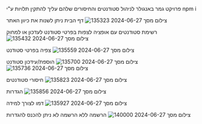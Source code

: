 פרויקט גמר באנגולר לניהול סטודנטים והחיסורים שלהם עליך להתקין תלויות ע"י npm i


דף הבית ניתן לשנות את כיוון האתר 
![צילום מסך 2024-06-27 135323](https://github.com/elishevaStar/angular-project/assets/144705468/8603d823-32af-43b8-bada-3c3fff616e95)


רשימת סטודנטים עם אופציה לצפות בפרטי סטודנט לעדכון או למחוק
![צילום מסך 2024-06-27 135432](https://github.com/elishevaStar/angular-project/assets/144705468/67523c5a-dfef-4d2e-8a31-f9bc91618b8d)


צפיה בפרטי סטודנט
![צילום מסך 2024-06-27 135559](https://github.com/elishevaStar/angular-project/assets/144705468/fbc0dc73-3c71-4d95-9652-95ba391945d7)

הוספת/עידכון סטודנט
![צילום מסך 2024-06-27 135700](https://github.com/elishevaStar/angular-project/assets/144705468/f9396310-b94d-4620-9aa6-1a178899c6f7)
![צילום מסך 2024-06-27 135736](https://github.com/elishevaStar/angular-project/assets/144705468/b7b24337-3906-4112-93c2-beadd7a4efce)

חיסורי סטודנטים
![צילום מסך 2024-06-27 135823](https://github.com/elishevaStar/angular-project/assets/144705468/cf6c46cf-5b8e-4b6a-a7e6-9cc309970645)

הגדרות
![צילום מסך 2024-06-27 135856](https://github.com/elishevaStar/angular-project/assets/144705468/a766df36-1fa1-4671-9b08-4077592b3bc0)

דמו לצורך למידה
![צילום מסך 2024-06-27 135927](https://github.com/elishevaStar/angular-project/assets/144705468/8b1ca374-3a09-4013-80b5-1d14849dc6f6)

הרשמה ללא הרשמה לא ניתן להכנס להגדרות
![צילום מסך 2024-06-27 140000](https://github.com/elishevaStar/angular-project/assets/144705468/11ce6da7-8863-4817-8fbd-1bc5848d5325)












